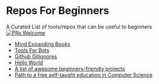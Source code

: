 # Repos For Beginners
A Curated List of tools/repos that can be useful to beginners  
[![PRs Welcome](https://img.shields.io/badge/PRs-welcome-brightgreen.svg?style=flat-square)](http://makeapullrequest.com)


- [Mind Expanding Books](https://github.com/hackerkid/Mind-Expanding-Books/issues)
- [Tools For Bots](https://github.com/hackerkid/bots)
- [Github Gitignores](https://github.com/github/gitignore)
- [Hello World](https://github.com/salman-bhai/hello-world)
- [A list of awesome beginners-friendly projects](https://github.com/MunGell/awesome-for-beginners)
- [Path to a free self-taught education in Computer Science](https://github.com/ossu/computer-science)

